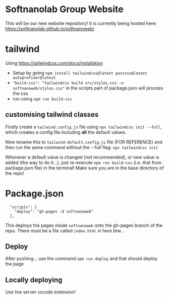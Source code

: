 # Softnanolab Group Website

This will be our new website repository! It is currently being hosted here: https://softnanolab.github.io/softnanoweb/

# tailwind

Using https://tailwindcss.com/docs/installation

- Setup by going `npm install tailwindcss@latest postcss@latest autoprefixer@latest`
- `"build-css": "tailwindcss build src/styles.css -o softnanoweb/styles.css"` in the scripts part of package.json will process the css
- run using `npm run build-css`

## customising tailwind classes

Firstly create a `tailwind.config.js` file using `npx tailwindcss init --full`, which creates a config file including **all** the default values.

Now rename this to `tailwind-default.config.js` file (FOR REFERENCE) and then run the same command without the --full flag: `npx tailwindcss init`

Whenever a default value is changed (not recommended), or new value is added (the way to do it...), just re-execute `npm run build-css` (i.e. that from package.json file) in the terminal! Make sure you are in the base directory of the repo!

# Package.json

```
  "scripts": {
    "deploy": "gh-pages -d softnanoweb"
  },
```

This deploys the pages inside `softnanoweb` onto the gh-pages branch of the repo. There must be a file called `index.html` in here btw...

## Deploy

After pushing... use the command `npm run deploy` and that should deploy the page

## Locally deploying

Use live server vscode extension!
